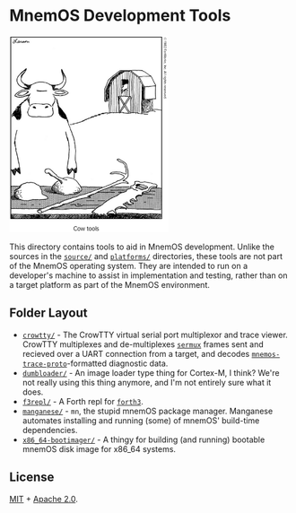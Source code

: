 # MnemOS Development Tools

[![cow tools](../assets/cowtools.png)](https://en.wikipedia.org/wiki/Cow_tools)

This directory contains tools to aid in MnemOS development. Unlike the sources
in the [`source/`] and [`platforms/`] directories, these tools are not part of
the MnemOS operating system. They are intended to run on a developer's machine
to assist in implementation and testing, rather than on a target platform as
part of the MnemOS environment.

## Folder Layout

* [`crowtty/`] - The CrowTTY virtual serial port multiplexor and trace viewer.
  CrowTTY multiplexes and de-multiplexes [`sermux`] frames sent and recieved
  over a UART connection from a target, and decodes
  [`mnemos-trace-proto`]-formatted diagnostic data.
* [`dumbloader/`] - An image loader type thing for Cortex-M, I think? We're not
  really using this thing anymore, and I'm not entirely sure what it does.
* [`f3repl/`] - A Forth repl for [`forth3`].
* [`manganese/`] - `mn`, the stupid mnemOS package manager. Manganese automates
  installing and running (some) of mnemOS' build-time dependencies.
* [`x86_64-bootimager/`] - A thingy for building (and running) bootable mnemOS
  disk image for x86_64 systems.

[`source/`]: ../source/
[`platforms/`]: ../platforms/
[`crowtty/`]: ./crowtty/
[`dumbloader/`]: ./dumbloader/
[`f3repl/`]: ./f3repl/
[`manganese/`]: ./manganese/
[`x86_64-bootimager/`]: ./x86_64-bootimager/

[`sermux`]: https://mnemos.dev/doc/sermux_proto/
[`mnemos-trace-proto`]: https://mnemos.dev/doc/mnemos_trace_proto/
[`forth3`]: https://mnemos.dev/doc/forth3/

## License

[MIT] + [Apache 2.0].

[MIT]: https://github.com/tosc-rs/mnemos/blob/main/LICENSE-MIT
[Apache 2.0]:https://github.com/tosc-rs/mnemos/blob/main/LICENSE-APACHE
